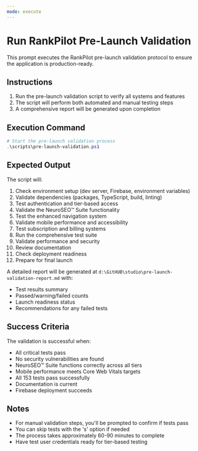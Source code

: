 ```yaml
---
mode: execute
---
```


# Run RankPilot Pre-Launch Validation

This prompt executes the RankPilot pre-launch validation protocol to ensure the application is production-ready.

## Instructions

1. Run the pre-launch validation script to verify all systems and features
2. The script will perform both automated and manual testing steps
3. A comprehensive report will be generated upon completion

## Execution Command

```powershell
# Start the pre-launch validation process
.\scripts\pre-launch-validation.ps1
```

## Expected Output

The script will:

1. Check environment setup (dev server, Firebase, environment variables)
2. Validate dependencies (packages, TypeScript, build, linting)
3. Test authentication and tier-based access
4. Validate the NeuroSEO™ Suite functionality
5. Test the enhanced navigation system
6. Validate mobile performance and accessibility
7. Test subscription and billing systems
8. Run the comprehensive test suite
9. Validate performance and security
10. Review documentation
11. Check deployment readiness
12. Prepare for final launch

A detailed report will be generated at `d:\GitHUB\studio\pre-launch-validation-report.md` with:

- Test results summary
- Passed/warning/failed counts
- Launch readiness status
- Recommendations for any failed tests

## Success Criteria

The validation is successful when:

- All critical tests pass
- No security vulnerabilities are found
- NeuroSEO™ Suite functions correctly across all tiers
- Mobile performance meets Core Web Vitals targets
- All 153 tests pass successfully
- Documentation is current
- Firebase deployment succeeds

## Notes

- For manual validation steps, you'll be prompted to confirm if tests pass
- You can skip tests with the 's' option if needed
- The process takes approximately 60-90 minutes to complete
- Have test user credentials ready for tier-based testing
